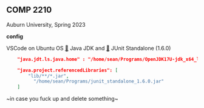 ## COMP 2210
Auburn University, Spring 2023 

**config**

VSCode on Ubuntu OS
[🔗](https://www.oracle.com/java/technologies/downloads/) Java JDK and [🔗](https://www.youtube.com/redirect?event=video_description&redir_token=QUFFLUhqbkozVmFPWDA3RDdjd09wSmVlRGhIZzdpcFNDZ3xBQ3Jtc0trTm1UQkRWSVVKYzJEZHJVT3gwM1k1Tm5MTDB6YVk3ZHVmWXMxbUhMMGlBZEJBZ3NBWUtiSS1sdERYaTNwMnpZNVhocm54VDhUenNaZkhRWWFYSkRvRWRzbWFGZ0pyOUZ6c0lmakZNYTdzbVdtX3NDVQ&q=https%3A%2F%2Fsearch.maven.org%2Fremotecontent%3Ffilepath%3Dorg%2Fjunit%2Fplatform%2Fjunit-platform-console-standalone%2F1.6.0%2Fjunit-platform-console-standalone-1.6.0.jar&v=LRkqvZs857c) JUnit Standalone (1.6.0)
```json
    "java.jdt.ls.java.home" : "/home/sean/Programs/OpenJDK17U-jdk_x64_linux_hotspot_17.0.6_10/jdk-17.0.6+10",

    "java.project.referencedLibraries": [
        "lib/**/*.jar",
          "/home/sean/Programs/junit_standalone_1.6.0.jar"
    ]
```
~in case you fuck up and delete something~
